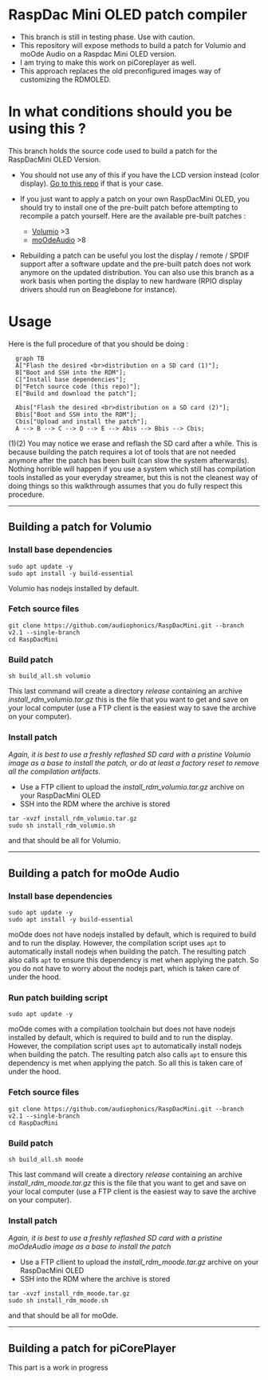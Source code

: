 # RaspDac Mini OLED patch compiler

- This branch is still in testing phase. Use with caution.
- This repository will expose methods to build a patch for Volumio and moOde Audio on a Raspdac Mini OLED version. 
- I am trying to make this work on piCoreplayer as well.
- This approach replaces the old preconfigured images way of customizing the RDMOLED.

# In what conditions should you be using this ?
This branch holds the source code used to build a patch for the RaspDacMini OLED Version. 
- You should not use any of this if you have the LCD version instead (color display). [Go to this repo](https://github.com/audiophonics/RaspDacMinilcd) if that is your case.

- If you just want to apply a patch on your own RaspDacMini OLED, you should try to install one of the pre-built patch before attempting to recompile a patch yourself. Here are the available pre-built patches : 
    - [Volumio](https://github.com/audiophonics/RaspDacMini/tree/volumio) >3
    - [moOdeAudio](https://github.com/audiophonics/RaspDacMini/tree/moode) >8
- Rebuilding a patch can be useful you lost the display / remote / SPDIF support after a software update and the pre-built patch does not work anymore on the updated distribution. 
You can also use this branch as a work basis when porting the display to new hardware (RPIO display drivers should run on Beaglebone for instance).

# Usage
Here is the full procedure of that you should be doing : 
```mermaid 
  graph TB
  A["Flash the desired <br>distribution on a SD card (1)"];
  B["Boot and SSH into the RDM"];
  C["Install base dependencies"];
  D["Fetch source code (this repo)"];
  E["Build and download the patch"];
  
  Abis["Flash the desired <br>distribution on a SD card (2)"];
  Bbis["Boot and SSH into the RDM"];
  Cbis["Upload and install the patch"];
  A --> B --> C --> D --> E --> Abis --> Bbis --> Cbis;
``` 
(1)(2) You may notice we erase and reflash the SD card after a while. This is because building the patch requires a lot of tools that are not needed anymore after the patch has been built (can slow the system afterwards). Nothing horrible will happen if you use a system which still has compilation tools installed as your everyday streamer, but this is not the cleanest way of doing things so this walkthrough assumes that you do fully respect this procedure.

---

## Building a patch for Volumio
### Install base dependencies
```
sudo apt update -y 
sudo apt install -y build-essential
``` 
Volumio has nodejs installed by default.

### Fetch source files
```
git clone https://github.com/audiophonics/RaspDacMini.git --branch v2.1 --single-branch
cd RaspDacMini
```

### Build patch
```
sh build_all.sh volumio
```
This last command will create a directory *release* containing an archive *install_rdm_volumio.tar.gz* this is the file that you want to get and save on your local computer (use a FTP client is the easiest way to save the archive on your computer).

### Install patch 
*Again, it is best to use a freshly reflashed SD card with a pristine Volumio image as a base to install the patch, or do at least a factory reset to remove all the compilation artifacts.* 

- Use a FTP cllient to upload the *install_rdm_volumio.tar.gz* archive on your RaspDacMini OLED
- SSH into the RDM where the archive is stored 

```
tar -xvzf install_rdm_volumio.tar.gz
sudo sh install_rdm_volumio.sh
```
and that should be all for Volumio.

---

## Building a patch for moOde Audio
### Install base dependencies
```
sudo apt update -y 
sudo apt install -y build-essential
``` 
moOde does not have nodejs installed by default, which is required to build and to run the display. However, the compilation script uses ```apt``` to automatically install nodejs when building the patch. The resulting patch also calls ```apt``` to ensure this dependency is met when applying the patch. So you do not have to worry about the nodejs part, which is taken care of under the hood.

### Run patch building script
```
sudo apt update -y
``` 
moOde comes with a compilation toolchain but does not have nodejs installed by default, which is required to build and to run the display. However, the compilation script uses ```apt``` to automatically install nodejs when building the patch. The resulting patch also calls ```apt``` to ensure this dependency is met when applying the patch. So all this is taken care of under the hood.

### Fetch source files
```
git clone https://github.com/audiophonics/RaspDacMini.git --branch v2.1 --single-branch
cd RaspDacMini
```

### Build patch
```
sh build_all.sh moode
```
This last command will create a directory *release* containing an archive *install_rdm_moode.tar.gz* this is the file that you want to get and save on your local computer (use a FTP client is the easiest way to save the archive on your computer).

### Install patch 
*Again, it is best to use a freshly reflashed SD card with a pristine moOdeAudio image as a base to install the patch* 

- Use a FTP cllient to upload the *install_rdm_moode.tar.gz* archive on your RaspDacMini OLED
- SSH into the RDM where the archive is stored 

```
tar -xvzf install_rdm_moode.tar.gz
sudo sh install_rdm_moode.sh
```
and that should be all for moOde.


---

## Building a patch for piCorePlayer
This part is a work in progress

